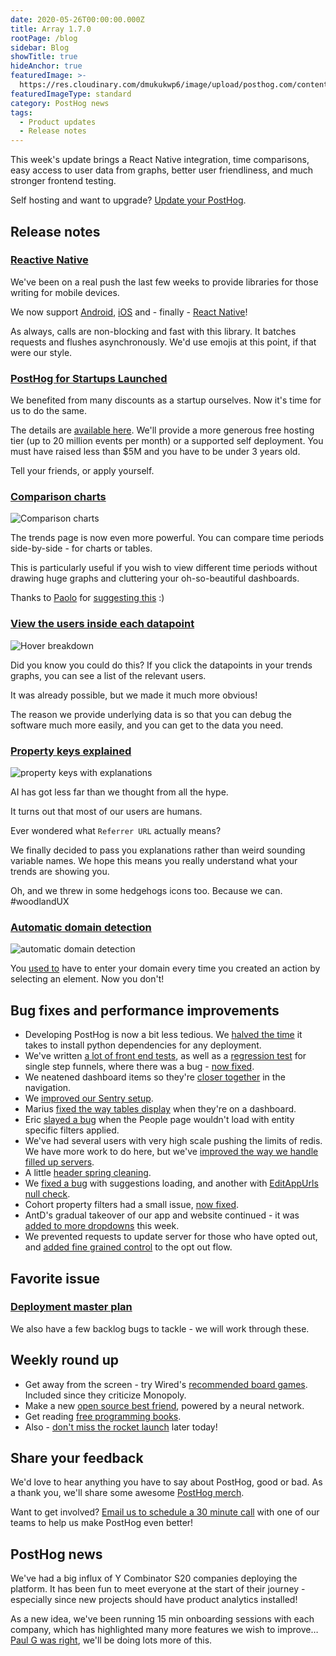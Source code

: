 ```yaml
---
date: 2020-05-26T00:00:00.000Z
title: Array 1.7.0
rootPage: /blog
sidebar: Blog
showTitle: true
hideAnchor: true
featuredImage: >-
  https://res.cloudinary.com/dmukukwp6/image/upload/posthog.com/contents/images/blog/array/default.png
featuredImageType: standard
category: PostHog news
tags:
  - Product updates
  - Release notes
---
```


This week's update brings a React Native integration, time comparisons, easy access to user data from graphs, better user friendliness, and much stronger frontend testing.

Self hosting and want to upgrade? [Update your PostHog](/docs/runbook/upgrading-posthog).

## Release notes

### [Reactive Native](https://github.com/PostHog/posthog-react-native)

We've been on a real push the last few weeks to provide libraries for those writing for mobile devices.

We now support [Android](/docs/integrate/client/android), [iOS](/docs/integrate/client/ios) and - finally - [React Native](/docs/integrate/client/react-native)!

As always, calls are non-blocking and fast with this library. It batches requests and flushes asynchronously. We'd use emojis at this point, if that were our style.

### [PostHog for Startups Launched](/startups)

We benefited from many discounts as a startup ourselves. Now it's time for us to do the same.

The details are [available here](/startups). We'll provide a more generous free hosting tier (up to 20 million events per month) or a supported self deployment. You must have raised less than $5M and you have to be under 3 years old.

Tell your friends, or apply yourself.

### [Comparison charts](https://github.com/PostHog/posthog/pull/824)

![Comparison charts](https://res.cloudinary.com/dmukukwp6/image/upload/v1710055416/posthog.com/contents/images/side-by-side-comparison.gif)

The trends page is now even more powerful. You can compare time periods side-by-side - for charts or tables.

This is particularly useful if you wish to view different time periods without drawing huge graphs and cluttering your oh-so-beautiful dashboards.

Thanks to [Paolo](https://github.com/PaoloC68) for [suggesting this](https://github.com/PostHog/posthog/issues/715) :)

### [View the users inside each datapoint](https://github.com/PostHog/posthog/pull/830/commits/64e1ef34b5d8565934b1980d33432cef4e7002f7)

![Hover breakdown](https://res.cloudinary.com/dmukukwp6/image/upload/v1710055416/posthog.com/contents/images/hover-breakdown.png)

Did you know you could do this? If you click the datapoints in your trends graphs, you can see a list of the relevant users.

It was already possible, but we made it much more obvious!

The reason we provide underlying data is so that you can debug the software much more easily, and you can get to the data you need.

### [Property keys explained](https://github.com/PostHog/posthog/pull/822)

![property keys with explanations](https://user-images.githubusercontent.com/1727427/82579579-ed280500-9b85-11ea-92fe-6e7fe67c9d86.png)

AI has got less far than we thought from all the hype.

It turns out that most of our users are humans.

Ever wondered what ```Referrer URL``` actually means?

We finally decided to pass you explanations rather than weird sounding variable names. We hope this means you really understand what your trends are showing you.

Oh, and we threw in some hedgehogs icons too. Because we can. #woodlandUX

### [Automatic domain detection](https://github.com/PostHog/posthog/pull/815)

![automatic domain detection](https://user-images.githubusercontent.com/1727427/82486899-72071600-9ad5-11ea-8bd1-2f589cc69d34.png)

You [used to](https://github.com/PostHog/posthog/issues/764) have to enter your domain every time you created an action by selecting an element. Now you don't!

## Bug fixes and performance improvements

* Developing PostHog is now a bit less tedious. We [halved the time](https://github.com/PostHog/posthog/pull/826) it takes to install python dependencies for any deployment.
* We've written [a lot of front end tests](https://github.com/PostHog/posthog/pull/802), as well as a [regression test](https://github.com/PostHog/posthog/pull/819) for single step funnels, where there was a bug - [now fixed](https://github.com/PostHog/posthog/pull/817).
* We neatened dashboard items so they're [closer together](https://github.com/PostHog/posthog/pull/846) in the navigation.
* We [improved our Sentry setup](https://github.com/PostHog/posthog/pull/842).
* Marius [fixed the way tables display](https://github.com/PostHog/posthog/pull/838) when they're on a dashboard.
* Eric [slayed a bug](https://github.com/PostHog/posthog/pull/832) when the People page wouldn't load with entity specific filters applied.
* We've had several users with very high scale pushing the limits of redis. We have more work to do here, but we've [improved the way we handle filled up servers](https://github.com/PostHog/posthog/pull/825).
* A little [header spring cleaning](https://github.com/PostHog/posthog/pull/831).
* We [fixed a bug](https://github.com/PostHog/posthog/pull/835) with suggestions loading, and another with [EditAppUrls null check](https://github.com/PostHog/posthog/pull/829).
* Cohort property filters had a small issue, [now fixed](https://github.com/PostHog/posthog/pull/828).
* AntD's gradual takeover of our app and website continued - it was [added to more dropdowns](https://github.com/PostHog/posthog/pull/814) this week.
* We prevented requests to update server for those who have opted out, and [added fine grained control](https://github.com/PostHog/posthog/pull/821) to the opt out flow.

## Favorite issue

### [Deployment master plan](https://github.com/PostHog/posthog/issues/799)

We also have a few backlog bugs to tackle - we will work through these.

## Weekly round up

* Get away from the screen - try Wired's [recommended board games](https://www.wired.co.uk/article/best-board-games-2020). Included since they criticize Monopoly.
* Make a new [open source best friend](https://github.com/olivia-ai/olivia), powered by a neural network.
* Get reading [free programming books](https://github.com/EbookFoundation/free-programming-books).
* Also - [don't miss the rocket launch](https://www.kennedyspacecenter.com/launches-and-events/events-calendar/see-a-rocket-launch) later today!

## Share your feedback
We'd love to hear anything you have to say about PostHog, good or bad. As a thank you, we'll share some awesome [PostHog merch](https://merch.posthog.com).

Want to get involved? [Email us to schedule a 30 minute call](mailto:hey@posthog.com) with one of our teams to help us make PostHog even better!


## PostHog news

We've had a big influx of Y Combinator S20 companies deploying the platform. It has been fun to meet everyone at the start of their journey - especially since new projects should have product analytics installed!

As a new idea, we've been running 15 min onboarding sessions with each company, which has highlighted many more features we wish to improve… [Paul G was right](https://twitter.com/paulg/status/898476047263518720?lang=en), we'll be doing lots more of this.

<ArrayCTA />

